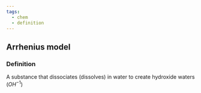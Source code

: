 ```yaml
---
tags:
  - chem
  - definition
---
```


## Arrhenius model
### Definition
A substance that dissociates (dissolves) in water to create hydroxide waters ($OH^{-1}$)